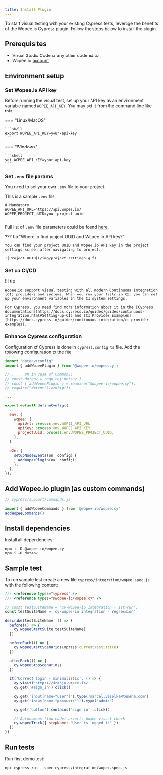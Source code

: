 ```yaml
---
title: Install Plugin
---
```


To start visual testing with your existing Cypress tests, leverage the benefits of the Wopee.io Cypress plugin. Follow the steps below to install the plugin.

## Prerequisites

- Visual Studio Code or any other code editor
- Wopee.io [account](https://cmd.wopee.io)

## Environment setup

### Set Wopee.io API key

Before running the visual test, set up your API key as an environment variable named `WOPEE_API_KEY`.
You may set it from the command line like this:

=== "Linux/MacOS"

    ```shell
    export WOPEE_API_KEY=your-api-key
    ```

=== "Windows"

    ```shell
    set WOPEE_API_KEY=your-api-key
    ```

### Set `.env` file params

You need to set your own `.env` file to your project.

This is a sample `.env` file:

```shell
# Mandatory
WOPEE_API_URL=https://api.wopee.io/
WOPEE_PROJECT_UUID=your-project-uuid


```

Full list of `.env` file parameters could be found [here](https://docs.wopee.io).

??? tip "Where to find project UUID and Wopee.io API key?"

    You can find your project UUID and Wopee.io API key in the project settings screen after navigating to project.

    ![Project UUID](/img/project-settings.gif)

### Set up CI/CD

!!! tip

    Wopee.io support visual testing with all modern Continuous Integration (CI) providers and systems. When you run your tests in CI, you can set up your environment variables in the CI system settings.

    For Cypress, you need find more information about it in the [Cypress documentation](https://docs.cypress.io/guides/guides/continuous-integration.html#Setting-up-CI) and [CI Provider Examples](https://docs.cypress.io/guides/continuous-integration/ci-provider-examples).

### Enhance Cypress configuration

Configuration of Cypress is done in `cypress.config.ts` file. Add the following configuration to the file:

```javascript
import "dotenv/config";
import { addWopeePlugin } from '@wopee-io/wopee.cy';

// . . . OR in case of CommonJS
// const dotenv = require('dotenv')
// const { addWopeePlugin } = require("@wopee-io/wopee.cy");
// require("dotenv").config();

...

export default defineConfig({
  ...
  env: {
    wopee: {
      apiUrl: process.env.WOPEE_API_URL,
      apiKey: process.env.WOPEE_API_KEY,
      projectUuid: process.env.WOPEE_PROJECT_UUID,
    },
  },
  ...
  e2e: {
    setupNodeEvents(on, config) {
      addWopeePlugin(on, config);
    },
  },
});
```

## Add Wopee.io plugin (as custom commands)

```javascript
// cypress/support/commands.js

import { addWopeeCommands } from '@wopee-io/wopee.cy'
addWopeeCommands()
```

## Install dependencies

Install all dependencies:

    npm i -D @wopee-io/wopee.cy
    npm i -D dotenv

## Sample test

To run sample test create a new file `cypress/integration/wopee.spec.js` with the following content:

```javascript
/// <reference types="cypress" />
/// <reference types="@wopee-io/wopee.cy" />

// const testSuiteName = "cy-wopee-io integration - 1st-run";
const testSuiteName = 'cy-wopee-io integration - regression'

describe(testSuiteName, () => {
  before(() => {
    cy.wopeeStartSuite(testSuiteName)
  })

  beforeEach(() => {
    cy.wopeeStartScenario(Cypress.currentTest.title)
  })

  afterEach(() => {
    cy.wopeeStopScenario()
  })

  it('Correct login - minimalistic', () => {
    cy.visit('https://dronjo.wopee.io/')
    cy.get('#sign_in').click()

    cy.get('input[name="user"]').type('marcel.veselka@tesena.com')
    cy.get('input[name="password"]').type('admin')

    cy.get('button').contains('sign in').click()

    // Autonomous (low-code) assert: Wopee visual check
    cy.wopeeTrack({ stepName: 'User is logged in' })
  })
})
```

## Run tests

Run first demo test:

    npx cypress run --spec cypress/integration/wopee.spec.js

